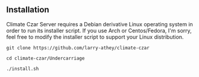 ## Installation

Climate Czar Server requires a Debian derivative Linux operating system in order to run its installer script. If you use Arch or Centos/Fedora, I'm sorry, feel free to modify the installer script to support your Linux distribution.

`git clone https://github.com/larry-athey/climate-czar`

`cd climate-czar/Undercarriage`

`./install.sh`
